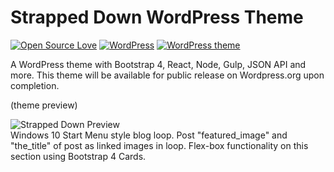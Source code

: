 # Strapped Down WordPress Theme
[![Open Source Love](https://badges.frapsoft.com/os/v2/open-source.png?v=103)](https://github.com/bkaminski/Strapped-Down-WordPress-Theme) [![WordPress](https://img.shields.io/wordpress/v/akismet.svg?style=flat-square)](https://github.com/bkaminski/Strapped-Down-WordPress-Theme) [![WordPress theme](https://img.shields.io/wordpress/theme/dt/hestia.svg?style=flat-square)](https://github.com/bkaminski/Strapped-Down-WordPress-Theme)

A WordPress theme with Bootstrap 4, React, Node, Gulp, JSON API and more.
This theme will be available for public release on Wordpress.org upon completion.

(theme preview)

![Strapped Down Preview](http://s233122301.onlinehome.us/media_types/sD_theme_priview.gif)
<br />
Windows 10 Start Menu style blog loop. Post "featured_image" and "the_title" of post as linked images in loop. Flex-box functionality on this section using Bootstrap 4 Cards.


